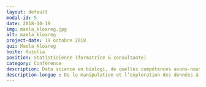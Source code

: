 ```yaml
---
layout: default
modal-id: 5
date: 2018-10-19
img: maela_kloareg.jpg
alt: maela_kloareg
project-date: 19 octobre 2018
qui: Maela Kloareg
boite: Kuzulia
position: Statisticienne (formatrice & consultante)
category: Conférence
description: Data science en biologi, de quelles compétences avons-nous besoin ?
description-longue : De la manipulation et l’exploration des données à la modélisation des phénomènes biologiques en passant par la visualisation des données, les secteurs de la biologie (au sens large; biochimie, physiologie, génomique, écologie, épidémiologie, agronomie...) ont toujours eu besoin des méthodes statistiques. Le développement de nouvelles méthodes a souvent été initié par des besoins dans ces secteurs ; les célèbres travaux de Fisher et Student sont des exemples historiques, mais toujours très utilisés, et depuis quelques années l’essor des (bio)technologies générant des données « à haut débit » (big data) a également nécessité la création de méthodes pour analyser ces données. Parmi cette vaste boite à outils, quelles méthodes sont les plus utilisées en pratique en recherche appliquée ? Quelles sont les compétences qui manquent le plus dans les labos et entreprises ? Ces compétences sont-elles uniquement « techniques » ? Je donnerai un point de vue sur ces questions, basé sur mon expérience de consultante chez Kuzulia depuis 8 ans.
---
```

